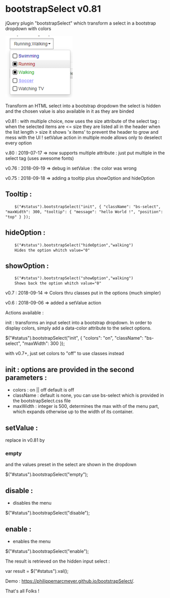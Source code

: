 # bootstrapSelect v0.81

jQuery plugin "bootstrapSelect" which transform a select in a bootstrap dropdown with colors

![screen shot](https://raw.githubusercontent.com/PhilippeMarcMeyer/bootstrapSelect/master/demo.png)

Transform an HTML select into a bootstrap dropdown
the select is hidden and the chosen value is also available in it as they are binded

v0.81 : with multiple choice, now uses the size attribute of the select tag : when the selected items are <= size they are listed all in the header when the list length > size it shows 'x items' to prevent the header to grow and mess with the UI !
 setValue action in multiple mode allows only to deselect every option

v.80 : 2019-07-17 => now supports multiple attribute : just put multiple in the select tag  (uses awesome fonts)

v0.76 : 2018-09-19 =>  debug in setValue : the color was wrong

v0.75 : 2018-09-18 => adding a tooltip plus showOption and hideOption
## Tooltip :
        $("#status").bootstrapSelect("init", { "className": "bs-select", "maxWidth": 300, "tooltip": { "message": "hello World !", "position": "top" } });
## hideOption :
		$("#status").bootstrapSelect("hideOption","walking")
		Hides the option whitch value="0" 
## showOption :
		$("#status").bootstrapSelect("showOption","walking")
		Shows back the option whitch value="0" 
		
v0.7  : 2018-09-14 => Colors thru classes put in the options (much simpler)

v0.6  : 2018-09-06 => added a setValue action


Actions available :

init : transforms an input select into a bootstrap dropdown. In order to display colors, simply add a data-color attribute to the select options.

 $("#status").bootstrapSelect("init", { "colors": "on", "className": "bs-select", "maxWidth": 300 });
 
 with v0.7+, just set colors to "off" to use classes instead
 
## init : options are provided in the second parameters :
- colors : on || off default is off
- className : default is none, you can use bs-select which is provided in the bootstrapSelect.css file
- maxWidth : integer is 500, determines the max with of the menu part, which expands otherwise up to the width of its container.
## setValue :
replace in v0.81 by 
### empty 
and 
the values preset in the select are shown in the dropdown

$("#status").bootstrapSelect("empty");

## disable :
- disables the menu

$("#status").bootstrapSelect("disable");

## enable :
- enables the menu

$("#status").bootstrapSelect("enable");

The result is retrieved on the hidden input select : 

var result = $("#status").val();

Demo : https://philippemarcmeyer.github.io/bootstrapSelect/.

That's all Folks !
